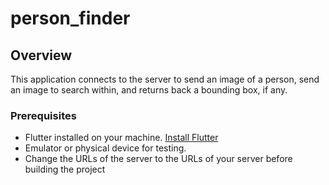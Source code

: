 # person_finder

## Overview

This application connects to the server to send an image of a person, send an image to search within, and returns back a bounding box, if any.


### Prerequisites

- Flutter installed on your machine. [Install Flutter](https://flutter.dev/docs/get-started/install)
- Emulator or physical device for testing.
- Change the URLs of the server to the URLs of your server before building the project